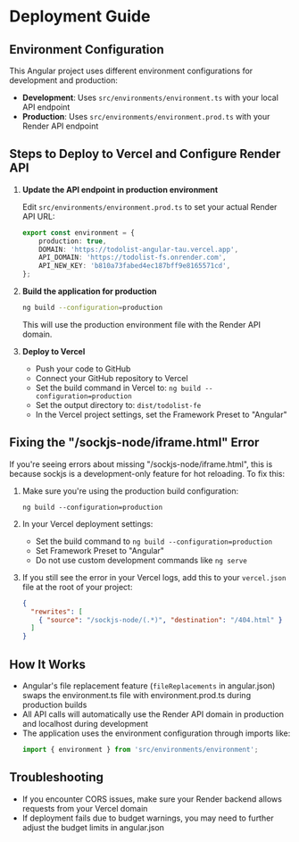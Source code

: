 # Deployment Guide

## Environment Configuration

This Angular project uses different environment configurations for development and production:

- **Development**: Uses `src/environments/environment.ts` with your local API endpoint
- **Production**: Uses `src/environments/environment.prod.ts` with your Render API endpoint

## Steps to Deploy to Vercel and Configure Render API

1. **Update the API endpoint in production environment**

   Edit `src/environments/environment.prod.ts` to set your actual Render API URL:

   ```typescript
   export const environment = {
       production: true,
       DOMAIN: 'https://todolist-angular-tau.vercel.app',
       API_DOMAIN: 'https://todolist-fs.onrender.com',
       API_NEW_KEY: 'b810a73fabed4ec187bff9e8165571cd',
   };
   ```

2. **Build the application for production**

   ```bash
   ng build --configuration=production
   ```

   This will use the production environment file with the Render API domain.

3. **Deploy to Vercel**

   - Push your code to GitHub
   - Connect your GitHub repository to Vercel
   - Set the build command in Vercel to: `ng build --configuration=production`
   - Set the output directory to: `dist/todolist-fe`
   - In the Vercel project settings, set the Framework Preset to "Angular"

## Fixing the "/sockjs-node/iframe.html" Error

If you're seeing errors about missing "/sockjs-node/iframe.html", this is because sockjs is a development-only feature for hot reloading. To fix this:

1. Make sure you're using the production build configuration:
   ```
   ng build --configuration=production
   ```

2. In your Vercel deployment settings:
   - Set the build command to `ng build --configuration=production`
   - Set Framework Preset to "Angular"
   - Do not use custom development commands like `ng serve`

3. If you still see the error in your Vercel logs, add this to your `vercel.json` file at the root of your project:

   ```json
   {
     "rewrites": [
       { "source": "/sockjs-node/(.*)", "destination": "/404.html" }
     ]
   }
   ```

## How It Works

- Angular's file replacement feature (`fileReplacements` in angular.json) swaps the environment.ts file with environment.prod.ts during production builds
- All API calls will automatically use the Render API domain in production and localhost during development
- The application uses the environment configuration through imports like:
  ```typescript
  import { environment } from 'src/environments/environment';
  ```

## Troubleshooting

- If you encounter CORS issues, make sure your Render backend allows requests from your Vercel domain
- If deployment fails due to budget warnings, you may need to further adjust the budget limits in angular.json 